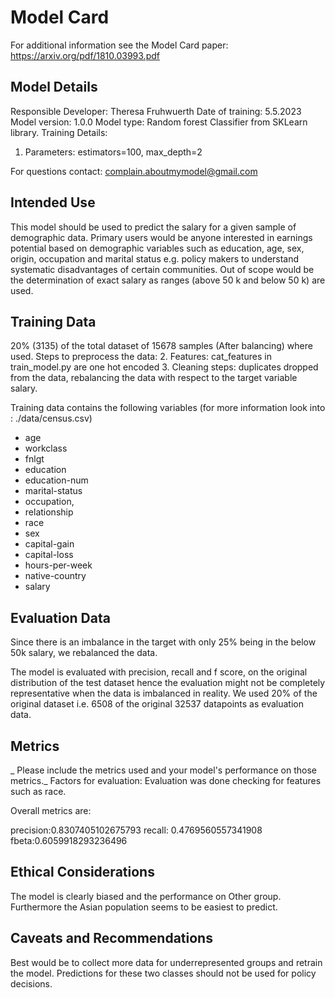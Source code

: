 # Model Card

For additional information see the Model Card paper: https://arxiv.org/pdf/1810.03993.pdf

## Model Details

Responsible Developer: Theresa Fruhwuerth
Date of training: 5.5.2023
Model version: 1.0.0
Model type: Random forest Classifier from SKLearn library.
Training Details:
1. Parameters: estimators=100, max_depth=2

For questions contact: complain.aboutmymodel@gmail.com


## Intended Use

This model should be used to predict the salary for a given sample of demographic data.
Primary users would be anyone interested in earnings potential based on demographic variables
such as education, age, sex, origin, occupation and marital status e.g. policy makers to understand systematic
disadvantages of certain communities.
Out of scope would be the determination of exact salary as ranges (above 50 k and below 50 k)
are used.

## Training Data

20% (3135) of the total dataset of 15678 samples (After balancing) where used. 
Steps to preprocess the data:
2. Features: cat_features in train_model.py are one hot encoded 
3. Cleaning steps: duplicates dropped from the data, rebalancing the data with respect to the target
   variable salary.

Training data contains the following variables (for more information look into : ./data/census.csv)
* age
* workclass 
* fnlgt 
* education
* education-num 
* marital-status 
* occupation, 
* relationship 
* race 
* sex 
* capital-gain 
* capital-loss 
* hours-per-week 
* native-country 
* salary

## Evaluation Data

Since there is an imbalance in the target with only 25% being in the below 50k salary, 
we rebalanced the data.

The model is evaluated with precision, recall and f score, on the original distribution of the test dataset
hence  the evaluation might not be completely representative when the data is imbalanced in reality. 
We used 20% of the original dataset i.e. 6508 of the original 32537 datapoints as evaluation data.


## Metrics
_
Please include the metrics used and your model's performance on those metrics._
Factors for evaluation:
Evaluation was done checking for features such as race.

Overall metrics are:

precision:0.8307405102675793
recall: 0.4769560557341908
fbeta:0.6059918293236496
  

## Ethical Considerations

The model is clearly biased and the performance on Other group.
Furthermore the Asian population seems to be easiest to predict.

## Caveats and Recommendations

Best would be to collect more data for underrepresented groups
and retrain the model. Predictions for these two classes should not be 
used for policy decisions.



